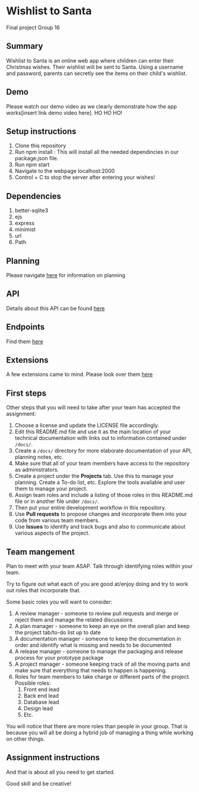 # Wishlist to Santa
Final project Group 16

## Summary

Wishlist to Santa is an online web app where children can enter their Christmas wishes. Their wishlist will be sent to Santa. Using a username and password, parents can secretly see the items on their child's wishlist. 

## Demo 

Please watch our demo video as we clearly demonstrate how the app works[insert link demo video here]. HO HO HO!

## Setup instructions

1. Clone this repository
2. Run npm install : This will install all the needed dependincies in our package.json file.
3. Run npm start
4. Navigate to the webpage localhost:2000
5. Control + C to stop the server after entering your wishes!

## Dependencies

1. better-sqlite3
2. ejs
3. express
4. minimist
5. url
6. Path


## Planning 

Please navigate [here](https://github.com/comp426-2022-fall/a99-Group-16/blob/main/docs/Planning.md) for information on planning

## API

Details about this API can be found [here](https://github.com/comp426-2022-fall/a99-Group-16/blob/main/docs/API.md)

## Endpoints

Find them [here](https://github.com/comp426-2022-fall/a99-Group-16/blob/main/docs/Endpoints.md) 

## Extensions

A few extensions came to mind. Please look over them [here](https://github.com/comp426-2022-fall/a99-Group-16/blob/main/docs/Extensions.md)


## First steps

Other steps that you will need to take after your team has accepted the assignment:

1. Choose a license and update the LICENSE file accordingly. 
2. Edit this README.md file and use it as the main location of your technical documentation with links out to information contained under `/docs/`.
3. Create a `/docs/` directory for more elaborate documentation of your API, planning notes, etc.
4. Make sure that all of your team members have access to the repository as administrators.
5. Create a project under the **Projects** tab. Use this to manage your planning. Create a To-do list, etc. Explore the tools available and user them to manage your project.
7. Assign team roles and include a listing of those roles in this README.md file or in another file under `/docs/`.
8. Then put your entire development workflow in this repository.
9. Use **Pull requests** to propose changes and incorporate them into your code from various team members. 
10. Use **Issues** to identify and track bugs and also to communicate about various aspects of the project.

## Team mangement

Plan to meet with your team ASAP.
Talk through identifying roles within your team.

Try to figure out what each of you are good at/enjoy doing and try to work out roles that incorporate that.

Some basic roles you will want to consider:

1. A review manager - someone to review pull requests and merge or reject them and manage the related discussions
2. A plan manager - someone to keep an eye on the overall plan and keep the project tab/to-do list up to date
3. A documentation manager - someone to keep the documentation in order and identify what is missing and needs to be documented
4. A release manager - someone to manage the packaging and release process for your prototype package
5. A project manager - someone keeping track of all the moving parts and make sure that everything that needs to happen is happening.
5. Roles for team members to take charge or different parts of the project. Possible roles:
    1. Front end lead
    2. Back end lead
    3. Database lead
    4. Design lead
    5. Etc.

You will notice that there are more roles than people in your group.
That is because you will all be doing a hybrid job of managing a thing while working on other things.

## Assignment instructions

And that is about all you need to get started.

Good skill and be creative!
